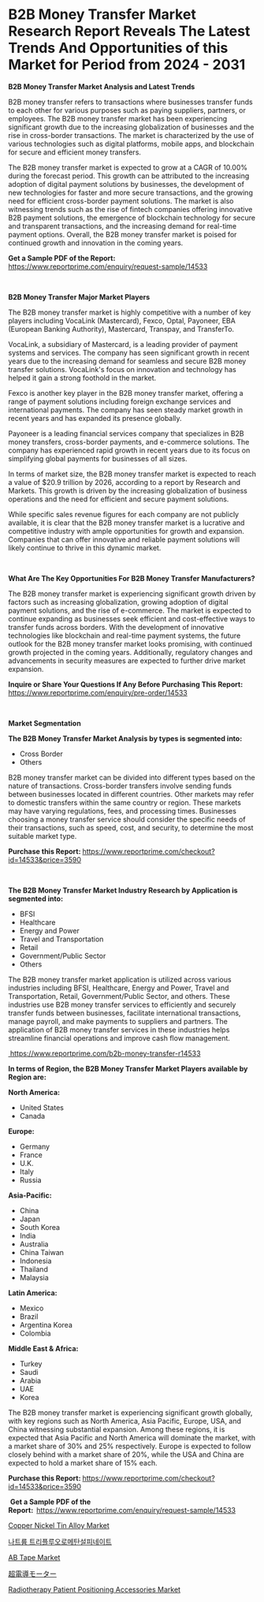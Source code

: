 <p><h1>B2B Money Transfer Market Research Report Reveals The Latest Trends And Opportunities of this Market for Period from 2024 - 2031</h1></p><p><strong>B2B Money Transfer Market Analysis and Latest Trends</strong></p>
<p><p>B2B money transfer refers to transactions where businesses transfer funds to each other for various purposes such as paying suppliers, partners, or employees. The B2B money transfer market has been experiencing significant growth due to the increasing globalization of businesses and the rise in cross-border transactions. The market is characterized by the use of various technologies such as digital platforms, mobile apps, and blockchain for secure and efficient money transfers.</p><p>The B2B money transfer market is expected to grow at a CAGR of 10.00% during the forecast period. This growth can be attributed to the increasing adoption of digital payment solutions by businesses, the development of new technologies for faster and more secure transactions, and the growing need for efficient cross-border payment solutions. The market is also witnessing trends such as the rise of fintech companies offering innovative B2B payment solutions, the emergence of blockchain technology for secure and transparent transactions, and the increasing demand for real-time payment options. Overall, the B2B money transfer market is poised for continued growth and innovation in the coming years.</p></p>
<p><strong>Get a Sample PDF of the Report:&nbsp;</strong> <a href="https://www.reportprime.com/enquiry/request-sample/14533">https://www.reportprime.com/enquiry/request-sample/14533</a></p>
<p>&nbsp;</p>
<p><strong>B2B Money Transfer Major Market Players</strong></p>
<p><p>The B2B money transfer market is highly competitive with a number of key players including VocaLink (Mastercard), Fexco, Optal, Payoneer, EBA (European Banking Authority), Mastercard, Transpay, and TransferTo.</p><p>VocaLink, a subsidiary of Mastercard, is a leading provider of payment systems and services. The company has seen significant growth in recent years due to the increasing demand for seamless and secure B2B money transfer solutions. VocaLink's focus on innovation and technology has helped it gain a strong foothold in the market.</p><p>Fexco is another key player in the B2B money transfer market, offering a range of payment solutions including foreign exchange services and international payments. The company has seen steady market growth in recent years and has expanded its presence globally.</p><p>Payoneer is a leading financial services company that specializes in B2B money transfers, cross-border payments, and e-commerce solutions. The company has experienced rapid growth in recent years due to its focus on simplifying global payments for businesses of all sizes.</p><p>In terms of market size, the B2B money transfer market is expected to reach a value of $20.9 trillion by 2026, according to a report by Research and Markets. This growth is driven by the increasing globalization of business operations and the need for efficient and secure payment solutions.</p><p>While specific sales revenue figures for each company are not publicly available, it is clear that the B2B money transfer market is a lucrative and competitive industry with ample opportunities for growth and expansion. Companies that can offer innovative and reliable payment solutions will likely continue to thrive in this dynamic market.</p></p>
<p>&nbsp;</p>
<p><strong>What Are The Key Opportunities For B2B Money Transfer Manufacturers?</strong></p>
<p><p>The B2B money transfer market is experiencing significant growth driven by factors such as increasing globalization, growing adoption of digital payment solutions, and the rise of e-commerce. The market is expected to continue expanding as businesses seek efficient and cost-effective ways to transfer funds across borders. With the development of innovative technologies like blockchain and real-time payment systems, the future outlook for the B2B money transfer market looks promising, with continued growth projected in the coming years. Additionally, regulatory changes and advancements in security measures are expected to further drive market expansion.</p></p>
<p><strong>Inquire or Share Your Questions If Any Before Purchasing This Report:</strong> <a href="https://www.reportprime.com/enquiry/pre-order/14533">https://www.reportprime.com/enquiry/pre-order/14533</a></p>
<p>&nbsp;</p>
<p><strong>Market Segmentation</strong></p>
<p><strong>The B2B Money Transfer Market Analysis by types is segmented into:</strong></p>
<p><ul><li>Cross Border</li><li>Others</li></ul></p>
<p><p>B2B money transfer market can be divided into different types based on the nature of transactions. Cross-border transfers involve sending funds between businesses located in different countries. Other markets may refer to domestic transfers within the same country or region. These markets may have varying regulations, fees, and processing times. Businesses choosing a money transfer service should consider the specific needs of their transactions, such as speed, cost, and security, to determine the most suitable market type.</p></p>
<p><strong>Purchase this Report:&nbsp;</strong><a href="https://www.reportprime.com/checkout?id=14533&price=3590">https://www.reportprime.com/checkout?id=14533&price=3590</a></p>
<p>&nbsp;</p>
<p><strong>The B2B Money Transfer Market Industry Research by Application is segmented into:</strong></p>
<p><ul><li>BFSI</li><li>Healthcare</li><li>Energy and Power</li><li>Travel and Transportation</li><li>Retail</li><li>Government/Public Sector</li><li>Others</li></ul></p>
<p><p>The B2B money transfer market application is utilized across various industries including BFSI, Healthcare, Energy and Power, Travel and Transportation, Retail, Government/Public Sector, and others. These industries use B2B money transfer services to efficiently and securely transfer funds between businesses, facilitate international transactions, manage payroll, and make payments to suppliers and partners. The application of B2B money transfer services in these industries helps streamline financial operations and improve cash flow management.</p></p>
<p><a href="https://www.reportprime.com/b2b-money-transfer-r14533">&nbsp;https://www.reportprime.com/b2b-money-transfer-r14533</a></p>
<p><strong>In terms of Region, the B2B Money Transfer Market Players available by Region are:</strong></p>
<p>
    <p> <strong> North America: </strong>
        <ul>
            <li>United States</li>
            <li>Canada</li>
        </ul>
        </p> 
    <p> <strong> Europe: </strong>
        <ul>
            <li>Germany</li>
            <li>France</li>
            <li>U.K.</li>
            <li>Italy</li>
            <li>Russia</li>
        </ul>
        </p> 
    <p> <strong> Asia-Pacific: </strong>
        <ul>
            <li>China</li>
            <li>Japan</li>
            <li>South Korea</li>
            <li>India</li>
            <li>Australia</li>
            <li>China Taiwan</li>
            <li>Indonesia</li>
            <li>Thailand</li>
            <li>Malaysia</li>
        </ul>
        </p> 
    <p> <strong> Latin America: </strong>
        <ul>
            <li>Mexico</li>
            <li>Brazil</li>
            <li>Argentina Korea</li>
            <li>Colombia</li>
        </ul>
        </p> 
    <p> <strong> Middle East & Africa: </strong>
        <ul>
            <li>Turkey</li>
            <li>Saudi</li>
            <li>Arabia</li>
            <li>UAE</li>
            <li>Korea</li>
        </ul>
    </p>
    </p>
<p><p>The B2B money transfer market is experiencing significant growth globally, with key regions such as North America, Asia Pacific, Europe, USA, and China witnessing substantial expansion. Among these regions, it is expected that Asia Pacific and North America will dominate the market, with a market share of 30% and 25% respectively. Europe is expected to follow closely behind with a market share of 20%, while the USA and China are expected to hold a market share of 15% each.</p></p>
<p><strong>Purchase this Report: </strong><a href="https://www.reportprime.com/checkout?id=14533&price=3590">https://www.reportprime.com/checkout?id=14533&price=3590</a></p>
<p>&nbsp;<strong>Get a Sample PDF of the Report:&nbsp;&nbsp;</strong><a href="https://www.reportprime.com/enquiry/request-sample/14533">https://www.reportprime.com/enquiry/request-sample/14533</a></p>
<p><strong></strong></p>
<p><p><a href="https://issuu.com/reportprime-2/docs/copper-nickel-tin-alloy-market-size-2030.pptx">Copper Nickel Tin Alloy Market</a></p><p><a href="https://github.com/ZacharyScthmitt4465/Market-Research-Report-List-1/blob/main/814830423156.md">나트륨 트리플루오로메탄설피네이트</a></p><p><a href="https://issuu.com/reportprime-2/docs/ab-tape-market-size-2030.pptx">AB Tape Market</a></p><p><a href="https://github.com/SarahFahey88/Market-Research-Report-List-1/blob/main/816110325421.md">超電導モーター</a></p><p><a href="https://github.com/irfadac/Market-Research-Report-List-2/blob/main/radiotherapy-patient-positioning-accessories-market.md">Radiotherapy Patient Positioning Accessories Market</a></p></p>